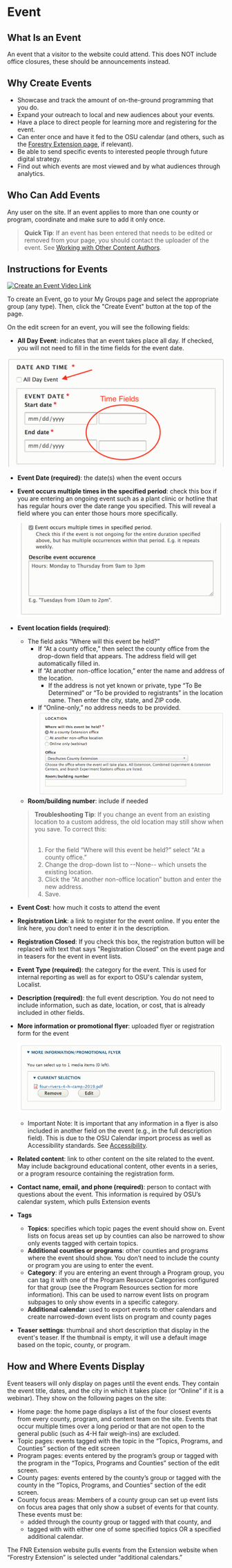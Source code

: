 # Event

## What Is an Event

An event that a visitor to the website could attend. This does NOT include office closures, these should be announcements instead.

## Why Create Events

  - Showcase and track the amount of on-the-ground programming that you do.
  - Expand your outreach to local and new audiences about your events.
  - Have a place to direct people for learning more and registering for the event.
  - Can enter once and have it fed to the OSU calendar (and others, such as the [Forestry Extension page](http://extensionweb.forestry.oregonstate.edu/), if relevant).
  - Be able to send specific events to interested people through future digital strategy.
  - Find out which events are most viewed and by what audiences through analytics.

## Who Can Add Events

Any user on the site. If an event applies to more than one county or program, coordinate and make sure to add it only once.

> **Quick Tip**: If an event has been entered that needs to be edited or removed from your page, you should contact the uploader of the event. See [Working with Other Content Authors](../managing-content.md#working-with-other-content-authors).

## Instructions for Events

[![Create an Event Video Link](https://cfvod.kaltura.com/p/391241/sp/39124100/thumbnail/entry_id/1_m09iw794/version/100021/width/940/height/559)](https://media.oregonstate.edu/media/t/1_m09iw794)

To create an Event, go to your My Groups page and select the appropriate group (any type). Then, click the "Create Event" button at the top of the page.

On the edit screen for an event, you will see the following fields:

  - **All Day Event**: indicates that an event takes place all day. If checked, you will not need to fill in the time fields for the event date.

  ![All Day Event Screenshot](../images/all-day-event.png)

  - **Event Date (required)**: the date(s) when the event occurs
  - **Event occurs multiple times in the specified period**: check this box if you are entering an ongoing event such as a plant clinic or hotline that has regular hours over the date range you specified. This will reveal a field where you can enter those hours more specifically.

    ![Event Occurs Multiple Times Screenshot](../images/event-multiple-times.png)

  - **Event location fields (required)**:
    - The field asks “Where will this event be held?”
        - If “At a county office,” then select the county office from the drop-down field that appears. The address field will get automatically filled in.
        - If “At another non-office location,” enter the name and address of the location.
            - If the address is not yet known or private, type “To Be Determined” or “To be provided to registrants” in the location name. Then enter the city, state, and ZIP code.
        - If “Online-only,” no address needs to be provided.
          ![Location Options Screenshot](../images/event-location.png)
    - **Room/building number**: include if needed

    <blockquote><strong>Troubleshooting Tip</strong>: If you change an event from an existing location to a custom address, the old location may still show when you save. To correct this:<br><br>
      <ol>
        <li>For the field “Where will this event be held?” select “At a county office.”</li>
        <li> Change the drop-down list  to --None-- which unsets the existing location.</li>
        <li>Click the “At another non-office location” button and enter the new address.</li>
        <li>Save.</li>
      </ol>
    </blockquote>

  - **Event Cost**: how much it costs to attend the event
  - **Registration Link**: a link to register for the event online. If you enter the link here, you don’t need to enter it in the description.
  - **Registration Closed**: If you check this box, the registration button will be replaced with text that says "Registration Closed" on the event page and in teasers for the event in event lists.
  - **Event Type (required)**: the category for the event. This is used for internal reporting as well as for export to OSU's calendar system, Localist.
  - **Description (required)**: the full event description. You do not need to include information, such as date, location, or cost, that is already included in other fields.
  - **More information or promotional flyer**: uploaded flyer or registration form for the event

    ![Promotional Flyer Screenshot](../images/flyer.png)

    - Important Note: It is important that any information in a flyer is also included in another field on the event (e.g., in the full description field). This is due to the OSU Calendar import process as well as Accessibility standards. See [Accessibility](../content-requirements.md#accessibility).

  - **Related content**: link to other content on the site related to the event. May include background educational content, other events in a series, or a program resource containing the registration form.
  - **Contact name, email, and phone (required)**: person to contact with questions about the event. This information is required by OSU’s calendar system, which pulls Extension events
  - **Tags**
    - **Topics**: specifies which topic pages the event should show on. Event lists on focus areas set up by counties can also be narrowed to show only events tagged with certain topics.
    - **Additional counties or programs**: other counties and programs where the event should show. You don’t need to include the county or program you are using to enter the event.
    - **Category**: if you are entering an event through a Program group, you can tag it with one of the Program Resource Categories configured for that group (see the Program Resources section for more information). This can be used to narrow event lists on program subpages to only show events in a specific category.
    - **Additional calendar**: used to export events to other calendars and create narrowed-down event lists on program and county pages
  - **Teaser settings**: thumbnail and short description that display in the event's teaser. If the thumbnail is empty, it will use a default image based on the topic, county, or program.

## How and Where Events Display

Event teasers will only display on pages until the event ends. They contain the event title, dates, and the city in which it takes place (or “Online” if it is a webinar). They show on the following pages on the site:

  - Home page: the home page displays a list of the four closest events from every county, program, and content team on the site. Events that occur multiple times over a long period or that are not open to the general public (such as 4-H fair weigh-ins) are excluded.
  - Topic pages: events tagged with the topic in the “Topics, Programs, and Counties” section of the edit screen
  - Program pages: events entered by the program’s group or tagged with the program in the “Topics, Programs and Counties” section of the edit screen.
  - County pages: events entered by the county’s group or tagged with the county in the “Topics, Programs, and Counties” section of the edit screen.
  - County focus areas: Members of a county group can set up event lists on focus area pages that only show a subset of events for that county. These events must be:
    - added through the county group or tagged with that county, and
    - tagged with with either one of some specified topics OR a specified additional calendar.

The FNR Extension website pulls events from the Extension website when “Forestry Extension” is selected under “additional calendars.”

